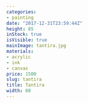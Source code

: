 ```yaml
---
categories:
- painting
date: "2017-12-31T23:59:44Z"
height: 85
inStock: true
isVisible: true
mainImage: tantira.jpg
materials:
- acrylic
- ink
- canvas
price: 1500
slug: tantira
title: Tantira
width: 60
---
```


